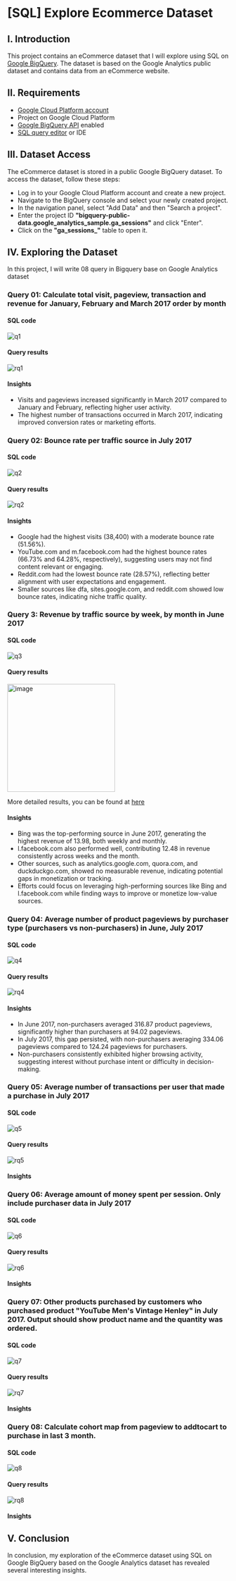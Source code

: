 
# [SQL] Explore Ecommerce Dataset
## I. Introduction
This project contains an eCommerce dataset that I will explore using SQL on [Google BigQuery](https://cloud.google.com/bigquery). The dataset is based on the Google Analytics public dataset and contains data from an eCommerce website.
## II. Requirements
* [Google Cloud Platform account](https://cloud.google.com)
* Project on Google Cloud Platform
* [Google BigQuery API](https://cloud.google.com/bigquery/docs/enable-transfer-service#:~:text=Enable%20the%20BigQuery%20Data%20Transfer%20Service,-Before%20you%20can&text=Open%20the%20BigQuery%20Data%20Transfer,Click%20the%20ENABLE%20button.) enabled
* [SQL query editor](https://cloud.google.com/monitoring/mql/query-editor) or IDE
## III. Dataset Access
The eCommerce dataset is stored in a public Google BigQuery dataset. To access the dataset, follow these steps:
* Log in to your Google Cloud Platform account and create a new project.
* Navigate to the BigQuery console and select your newly created project.
* In the navigation panel, select "Add Data" and then "Search a project".
* Enter the project ID **"bigquery-public-data.google_analytics_sample.ga_sessions"** and click "Enter".
* Click on the **"ga_sessions_"** table to open it.
## IV. Exploring the Dataset
In this project, I will write 08 query in Bigquery base on Google Analytics dataset
### Query 01: Calculate total visit, pageview, transaction and revenue for January, February and March 2017 order by month
#### SQL code

![q1](https://github.com/user-attachments/assets/55b12c68-3cfc-40b6-a293-87a4793a5c22)

#### Query results

![rq1](https://github.com/user-attachments/assets/6d1f67bf-37d4-4a35-8530-93a64ea34500)
#### Insights


* Visits and pageviews increased significantly in March 2017 compared to January and February, reflecting higher user activity.
* The highest number of transactions occurred in March 2017, indicating improved conversion rates or marketing efforts.

### Query 02: Bounce rate per traffic source in July 2017
#### SQL code

![q2](https://github.com/user-attachments/assets/df33dd31-2d6f-4227-82f6-83f7fbb0cb04)

#### Query results

![rq2](https://github.com/user-attachments/assets/ab1e918a-8fa3-480d-8c1d-41574c7b7c48)
#### Insights
* Google had the highest visits (38,400) with a moderate bounce rate (51.56%).
* YouTube.com and m.facebook.com had the highest bounce rates (66.73% and 64.28%, respectively), suggesting users may not find content relevant or engaging.
* Reddit.com had the lowest bounce rate (28.57%), reflecting better alignment with user expectations and engagement.
* Smaller sources like dfa, sites.google.com, and reddit.com showed low bounce rates, indicating niche traffic quality.
### Query 3: Revenue by traffic source by week, by month in June 2017
#### SQL code

![q3](https://github.com/user-attachments/assets/50a83e3d-637e-4b75-9e24-ddd4657e3751)

#### Query results

<img width="245" alt="image" src="https://github.com/user-attachments/assets/9389cb86-1bf5-414a-92d3-dd62006ed666">

More detailed results, you can be found at
[here](https://docs.google.com/spreadsheets/d/134DD3LqknTSfrjY1jEigEragSJDEkExmdwLh1AbTuUU/edit?gid=2000657425#gid=2000657425)

#### Insights
* Bing was the top-performing source in June 2017, generating the highest revenue of 13.98, both weekly and monthly.
* l.facebook.com also performed well, contributing 12.48 in revenue consistently across weeks and the month.
* Other sources, such as analytics.google.com, quora.com, and duckduckgo.com, showed no measurable revenue, indicating potential gaps in monetization or tracking.
* Efforts could focus on leveraging high-performing sources like Bing and l.facebook.com while finding ways to improve or monetize low-value sources.
### Query 04: Average number of product pageviews by purchaser type (purchasers vs non-purchasers) in June, July 2017
#### SQL code

![q4](https://github.com/user-attachments/assets/2659f802-8184-4f39-98b6-4024722aadc6)

#### Query results

![rq4](https://github.com/user-attachments/assets/b721c50a-e86e-4e48-8634-80000defad7a)
#### Insights
* In June 2017, non-purchasers averaged 316.87 product pageviews, significantly higher than purchasers at 94.02 pageviews.
* In July 2017, this gap persisted, with non-purchasers averaging 334.06 pageviews compared to 124.24 pageviews for purchasers.
* Non-purchasers consistently exhibited higher browsing activity, suggesting interest without purchase intent or difficulty in decision-making.
### Query 05: Average number of transactions per user that made a purchase in July 2017
#### SQL code

![q5](https://github.com/user-attachments/assets/7a8b8c54-60a2-4697-83b4-1f90069c18ff)

#### Query results

![rq5](https://github.com/user-attachments/assets/e63d7459-3204-4fb0-be0b-74f12bfc79aa)
#### Insights
### Query 06: Average amount of money spent per session. Only include purchaser data in July 2017
#### SQL code

![q6](https://github.com/user-attachments/assets/c0bb49bb-cc8c-466f-9e4e-9c9fd700658c)

#### Query results

![rq6](https://github.com/user-attachments/assets/684a5a0b-b74c-495c-b9d7-403002eaaaa1)
#### Insights
### Query 07: Other products purchased by customers who purchased product "YouTube Men's Vintage Henley" in July 2017. Output should show product name and the quantity was ordered.
#### SQL code

![q7](https://github.com/user-attachments/assets/45826dd9-18ca-4ea2-b324-4e3b5e7180ab)

#### Query results

![rq7](https://github.com/user-attachments/assets/2e55bae0-d7b7-40b9-8d65-a0e14b7b07a1)
#### Insights
### Query 08: Calculate cohort map from pageview to addtocart to purchase in last 3 month.
#### SQL code

![q8](https://github.com/user-attachments/assets/0b9be397-1e11-4309-b8a1-7c3651f247da)

#### Query results

![rq8](https://github.com/user-attachments/assets/40433288-bb11-4b93-ba76-36d01a590362)
#### Insights
## V. Conclusion
 In conclusion, my exploration of the eCommerce dataset using SQL on Google BigQuery based on the Google Analytics dataset has revealed several interesting insights.

